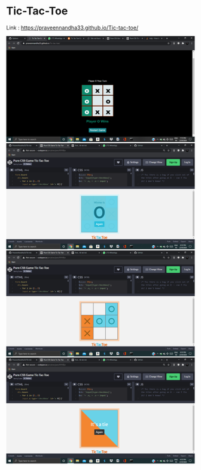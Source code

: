 # Tic-Tac-Toe
Link : https://praveennandha33.github.io/Tic-tac-toe/

![Test Image 1](png12.png)
![Test Image 1](png1..png)
![Test Image 1](png2..png)
![Test Image 1](png3..png)
